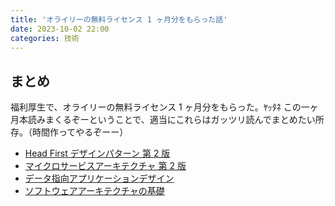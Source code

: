 ```yaml
---
title: 'オライリーの無料ライセンス 1 ヶ月分をもらった話'
date: 2023-10-02 22:00
categories: 技術
---
```


## まとめ

福利厚生で、オライリーの無料ライセンス 1 ヶ月分をもらった。ﾔｯﾀﾈ
この一ヶ月本読みまくるぞーということで、適当にこれらはガッツリ読んでまとめたい所存。（時間作ってやるぞーー）

- [Head First デザインパターン 第 2 版](https://www.oreilly.co.jp/books/9784873119762/)
- [マイクロサービスアーキテクチャ 第 2 版](https://www.oreilly.co.jp/books/9784814400010/)
- [データ指向アプリケーションデザイン](https://www.oreilly.co.jp/books/9784873118703/)
- [ソフトウェアアーキテクチャの基礎](https://www.oreilly.co.jp/books/9784873119823/)
